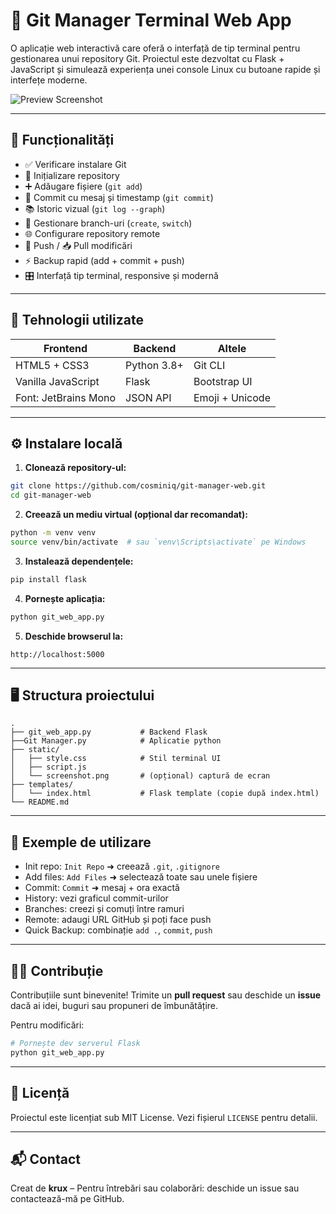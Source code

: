 # 🚀 Git Manager Terminal Web App

O aplicație web interactivă care oferă o interfață de tip terminal pentru gestionarea unui repository Git. Proiectul este dezvoltat cu Flask + JavaScript și simulează experiența unei console Linux cu butoane rapide și interfețe moderne.

![Preview Screenshot](static/screenshot.png)

---

## 📌 Funcționalități

- ✅ Verificare instalare Git
- 📂 Inițializare repository
- ➕ Adăugare fișiere (`git add`)
- 💾 Commit cu mesaj și timestamp (`git commit`)
- 📚 Istoric vizual (`git log --graph`)
- 🌿 Gestionare branch-uri (`create`, `switch`)
- 🌐 Configurare repository remote
- 🚀 Push / 📥 Pull modificări
- ⚡ Backup rapid (add + commit + push)
- 🎛️ Interfață tip terminal, responsive și modernă

---

## 🧱 Tehnologii utilizate

| Frontend         | Backend        | Altele           |
|------------------|----------------|------------------|
| HTML5 + CSS3     | Python 3.8+    | Git CLI          |
| Vanilla JavaScript | Flask        | Bootstrap UI     |
| Font: JetBrains Mono | JSON API   | Emoji + Unicode  |

---

## ⚙️ Instalare locală

1. **Clonează repository-ul:**

```bash
git clone https://github.com/cosminiq/git-manager-web.git
cd git-manager-web
```

2. **Creează un mediu virtual (opțional dar recomandat):**

```bash
python -m venv venv
source venv/bin/activate  # sau `venv\Scripts\activate` pe Windows
```

3. **Instalează dependențele:**

```bash
pip install flask
```

4. **Pornește aplicația:**

```bash
python git_web_app.py
```

5. **Deschide browserul la:**

```
http://localhost:5000
```

---

## 🖥️ Structura proiectului

```text
.
├── git_web_app.py           # Backend Flask
├──Git Manager.py            # Aplicatie python
├── static/
│   ├── style.css            # Stil terminal UI
│   ├── script.js            
│   └── screenshot.png       # (opțional) captură de ecran
├── templates/
│   └── index.html           # Flask template (copie după index.html)
└── README.md
```

---

## 🧪 Exemple de utilizare

- Init repo: `Init Repo` ➜ creează `.git`, `.gitignore`
- Add files: `Add Files` ➜ selectează toate sau unele fișiere
- Commit: `Commit` ➜ mesaj + ora exactă
- History: vezi graficul commit-urilor
- Branches: creezi și comuți între ramuri
- Remote: adaugi URL GitHub și poți face push
- Quick Backup: combinație `add .`, `commit`, `push`

---

## 🧑‍💻 Contribuție

Contribuțiile sunt binevenite! Trimite un **pull request** sau deschide un **issue** dacă ai idei, buguri sau propuneri de îmbunătățire.

Pentru modificări:

```bash
# Pornește dev serverul Flask
python git_web_app.py
```

---

## 📜 Licență

Proiectul este licențiat sub MIT License. Vezi fișierul `LICENSE` pentru detalii.

---

## 📬 Contact

Creat de **krux** –
Pentru întrebări sau colaborări: deschide un issue sau contactează-mă pe GitHub.
